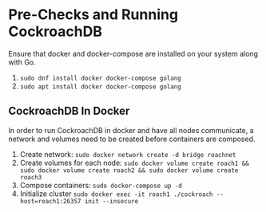 # Pre-Checks and Running CockroachDB

Ensure that docker and docker-compose are installed on your system along with Go.
  1. `sudo dnf install docker docker-compose golang`
  2. `sudo apt install docker docker-compose golang`

## CockroachDB In Docker
In order to run CockroachDB in docker and have all nodes communicate, a network and volumes need to be created before containers are composed.
  1. Create network: `sudo docker network create -d bridge roachnet`
  2. Create volumes for each node: `sudo docker volume create roach1 && sudo docker volume create roach2 && sudo docker volume create roach3`
  3. Compose containers: `sudo docker-compose up -d`
  4. Initialize cluster `sudo docker exec -it roach1 ./cockroach --host=roach1:26357 init --insecure`
